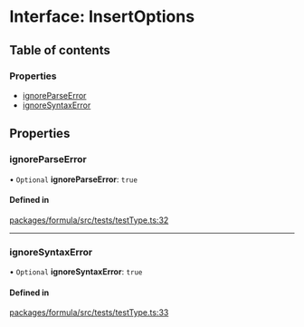# Interface: InsertOptions

## Table of contents

### Properties

- [ignoreParseError](InsertOptions.md#ignoreparseerror)
- [ignoreSyntaxError](InsertOptions.md#ignoresyntaxerror)

## Properties

### <a id="ignoreparseerror" name="ignoreparseerror"></a> ignoreParseError

• `Optional` **ignoreParseError**: ``true``

#### Defined in

[packages/formula/src/tests/testType.ts:32](https://github.com/mashcard/mashcard/blob/main/packages/formula/src/tests/testType.ts#L32)

___

### <a id="ignoresyntaxerror" name="ignoresyntaxerror"></a> ignoreSyntaxError

• `Optional` **ignoreSyntaxError**: ``true``

#### Defined in

[packages/formula/src/tests/testType.ts:33](https://github.com/mashcard/mashcard/blob/main/packages/formula/src/tests/testType.ts#L33)
